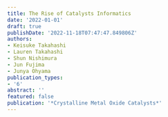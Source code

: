 ```yaml
---
title: The Rise of Catalysts Informatics
date: '2022-01-01'
draft: true
publishDate: '2022-11-18T07:47:47.849806Z'
authors:
- Keisuke Takahashi
- Lauren Takahashi
- Shun Nishimura
- Jun Fujima
- Junya Ohyama
publication_types:
- '6'
abstract: ''
featured: false
publication: '*Crystalline Metal Oxide Catalysts*'
---
```



